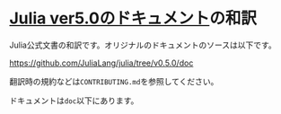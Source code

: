 [Julia ver5.0のドキュメント][origin_doc]の和訳
==============================================

Julia公式文書の和訳です。オリジナルのドキュメントのソースは以下です。

https://github.com/JuliaLang/julia/tree/v0.5.0/doc

翻訳時の規約などは`CONTRIBUTING.md`を参照してください。

ドキュメントは`doc`以下にあります。

[origin_doc]: http://docs.julialang.org/en/release-0.5/manual/
